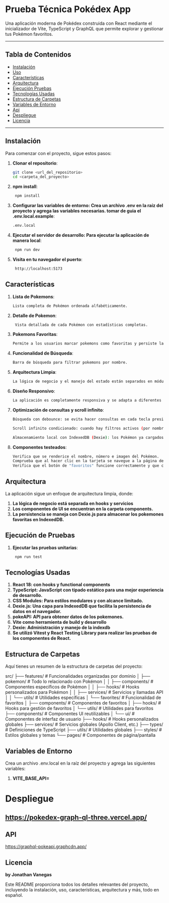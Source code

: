 # Prueba Técnica Pokédex App

Una aplicación moderna de Pokédex construida con React mediante el inicializador de Vite, TypeScript y GraphQL que permite explorar y gestionar tus Pokémon favoritos.

---

## Tabla de Contenidos

- [Instalación](#instalación)
- [Uso](#uso)
- [Características](#características)
- [Arquitectura](#arquitectura)
- [Ejecución Pruebas](#ejecución-pruebas)
- [Tecnologías Usadas](#tecnologías-usadas)
- [Estructura de Carpetas](#estructura-de-carpetas)
- [Variables de Entorno](#variables-de-entorno)
- [Api](#api)
- [Despliegue](#despliegue)
- [Licencia](#licencia)

---

## Instalación

Para comenzar con el proyecto, sigue estos pasos:

1. **Clonar el repositorio**:
   ```bash
   git clone <url_del_repositorio>
   cd <carpeta_del_proyecto>
   ```
2. **npm install**:
   ```bash
    npm install
   ```
3. **Configurar las variables de entorno: Crea un archivo .env en la raíz del proyecto y agrega las variables necesarias. tomar de guia el .env.local.example**:
   ```bash
   .env.local
   ```
4. **Ejecutar el servidor de desarrollo: Para ejecutar la aplicación de manera local**:
   ```bash
    npm run dev
   ```
5. **Visita en tu navegador el puerto**:

   ```bash
    http://localhost:5173
   ```

## Características

1. **Lista de Pokemons**:
   ```bash
   Lista completa de Pokémon ordenada alfabéticamente.
   ```
2. **Detalle de Pokemon**:
   ```bash
    Vista detallada de cada Pokémon con estadísticas completas.
   ```
3. **Pokemons Favoritas**:
   ```bash
   Permite a los usuarios marcar pokemons como favoritas y persiste la información en IndexedDB.
   ```
4. **Funcionalidad de Búsqueda**:
   ```bash
   Barra de búsqueda para filtrar pokemons por nombre.
   ```
5. **Arquitectura Limpia**:
   ```bash
   La lógica de negocio y el manejo del estado están separados en módulos bien organizados.
   ```
6. **Diseño Responsivo**:
   ```bash
   La aplicación es completamente responsiva y se adapta a diferentes tamaños de pantalla..
   ```
7. **Optimización de consultas y scroll infinito**:

   ```bash
   Búsqueda con debounce: se evita hacer consultas en cada tecla presionada, reduciendo llamadas innecesarias.

   Scroll infinito condicionado: cuando hay filtros activos (por nombre o tipo), el scroll no dispara nuevas consultas.

   Almacenamiento local con IndexedDB (Dexie): los Pokémon ya cargados se guardan en la base de datos local, evitando pedir nuevamente datos ya obtenidos.

   ```

8. **Componentes testeados**:
   ```bash
   Verifica que se renderice el nombre, número e imagen del Pokémon.
   Comprueba que al hacer clic en la tarjeta se navegue a la página de detalle.
   Verifica que el botón de "favoritos" funcione correctamente y que cambie el icono si el Pokémon está en favoritos.
   ```

## Arquitectura

La aplicación sigue un enfoque de arquitectura limpia, donde:

1. **La lógica de negocio está separada en hooks y servicios**
2. **Los componentes de UI se encuentran en la carpeta components.**
3. **La persistencia se maneja con Dexie.js para almacenar los pokemones favoritas en IndexedDB.**

## Ejecución de Pruebas

1. **Ejecutar las pruebas unitarias**:
   ```bash
    npm run test
   ```

## Tecnologías Usadas

1. **React 18: con hooks y functional components**
2. **TypeScript: JavaScript con tipado estático para una mejor experiencia de desarrollo.**
3. **CSS Modules: Para estilos modulares y con alcance limitado.**
4. **Dexie.js: Una capa para IndexedDB que facilita la persistencia de datos en el navegador.**
5. **pokeAPI: API para obtener datos de los pokemones.**
6. **Vite como herramienta de build y desarrollo**
7. **Dexie: Administración y manejo de la indexdb**
8. **Se utilizó Vitest y React Testing Library para realizar las pruebas de los componentes de React.**

## Estructura de Carpetas

Aquí tienes un resumen de la estructura de carpetas del proyecto:

src/
├── features/ # Funcionalidades organizadas por dominio
│ ├── pokemon/ # Todo lo relacionado con Pokémon
│ │ ├── components/ # Componentes específicos de Pokémon
│ │ ├── hooks/ # Hooks personalizados para Pokémon
│ │ ├── services/ # Servicios y llamadas API
│ │ └── utils/ # Utilidades específicas
│ └── favorites/ # Funcionalidad de favoritos
│ ├── components/ # Componentes de favoritos
│ ├── hooks/ # Hooks para gestión de favoritos
│ └── utils/ # Utilidades para favoritos
├── components/ # Componentes UI reutilizables
│ └── ui/ # Componentes de interfaz de usuario
├── hooks/ # Hooks personalizados globales
├── services/ # Servicios globales (Apollo Client, etc.)
├── types/ # Definiciones de TypeScript
├── utils/ # Utilidades globales
├── styles/ # Estilos globales y temas
└── pages/ # Componentes de página/pantalla

## Variables de Entorno

Crea un archivo .env.local en la raíz del proyecto y agrega las siguientes variables:

1. **VITE_BASE_API=**

# Despliegue

## https://pokedex-graph-ql-three.vercel.app/

## API

https://graphql-pokeapi.graphcdn.app/

## Licencia

**by Jonathan Vanegas**

Este README proporciona todos los detalles relevantes del proyecto, incluyendo la instalación, uso, características, arquitectura y más, todo en español.
